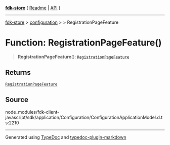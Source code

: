 [**fdk-store**](../../../README.md) ( [Readme](../../../README.md) \| [API](../../../API.md) )

---

[fdk-store](../../../API.md) > [configuration](../../README.md) > [<internal>](../README.md) > RegistrationPageFeature

# Function: RegistrationPageFeature()

> **RegistrationPageFeature**(): [`RegistrationPageFeature`](../type-aliases/type-alias.RegistrationPageFeature.md)

## Returns

[`RegistrationPageFeature`](../type-aliases/type-alias.RegistrationPageFeature.md)

## Source

node_modules/fdk-client-javascript/sdk/application/Configuration/ConfigurationApplicationModel.d.ts:2210

---

Generated using [TypeDoc](https://typedoc.org/) and [typedoc-plugin-markdown](https://www.npmjs.com/package/typedoc-plugin-markdown)
